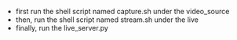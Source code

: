 - first run the shell script named capture.sh under the video_source
- then, run the shell script named stream.sh under the live
- finally, run the live_server.py